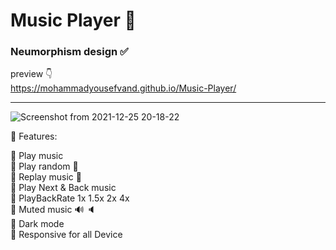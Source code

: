 <h1> Music Player 🎵 </h1>

<h3> Neumorphism design ✅ </h3>

preview 👇 <br>
https://mohammadyousefvand.github.io/Music-Player/


<hr />

![Screenshot from 2021-12-25 20-18-22](https://user-images.githubusercontent.com/91375726/147401120-f4c7e9b2-48d3-43d0-88a2-3630a5a17b41.png)

🔷 Features: <br>

   🔹 Play music <br>
   🔹 Play random 🔀 <br>
   🔹 Replay music 🔁 <br>
   🔹 Play Next & Back music <br>
   🔹 PlayBackRate 1x 1.5x 2x 4x <br>
   🔹 Muted music 🔊 🔈 <br>
   🔹 Dark mode <br>
   🔹 Responsive for all Device <br>

